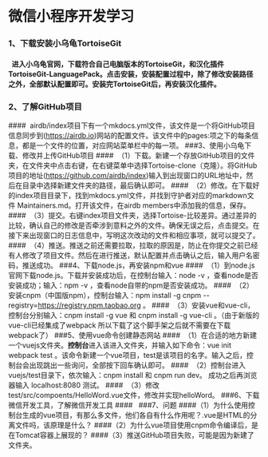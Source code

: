 # 微信小程序开发学习

### 1、下载安装小乌龟TortoiseGit

#### &nbsp;&nbsp;进入小乌龟官网，下载符合自己电脑版本的TortoiseGit，和汉化插件TortoiseGit-LanguagePack。点击安装，安装配置过程中，除了修改安装路径之外，全部默认配置即可。安装完TortoiseGit后，再安装汉化插件。
### 2、了解GitHub项目
####&nbsp;&nbsp;airdb/index项目下有一个mkdocs.yml文件，该文件是一个将GitHub项目信息同步到(https://airdb.io)网站的配置文件。该文件中的pages:项之下的每条信息，都是一个文件的位置，对应网站菜单栏中的每一项。
###3、使用小乌龟下载、修改并上传GitHub项目
####&nbsp;&nbsp;（1）下载。新建一个存放GitHub项目的文件夹，在文件夹中点击右键，在右键菜单中选择Tortoise-clone（克隆）。将GitHub项目的地址(https://github.com/airdb/index)输入到出现窗口的URL地址中，然后在目录中选择新建文件夹的路径，最后确认即可。
####&nbsp;&nbsp;（2）修改。在下载好的index项目目录下，找到mkdocs.yml文件，并找到守护者对应的markdown文件 Maintainers.md。打开该文件，在airdb members中添加我的信息，保存。
####&nbsp;&nbsp;（3）提交。右键index项目文件夹，选择Tortoise-比较差异。通过差异的比较，确认自己的修改是否牵涉到意料之外的文件。确保无误之后，点击提交。在接下来出现窗口的日志信息中，写明这次改动的文件和相应事项，就可以提交了。
####&nbsp;&nbsp;（4）推送。推送之前还需要拉取，拉取的原因是，防止在你提交之前已经有人修改了项目文件。然后在进行推送，默认配置并点击确认之后，输入用户名密码，推送成功。
###4、下载node.js，再安装npm和vue
####&nbsp;&nbsp;（1）到node.js官网下载node.js。下载并安装成功后，在控制台输入：node -v ，查看node是否安装成功；输入：npm -v ，查看node自带的npm是否安装成功。
####&nbsp;&nbsp;（2）安装cnpm（中国版npm），控制台输入：npm install -g cnpm --registry=https://registry.npm.taobao.org 。
####&nbsp;&nbsp;（3）安装vue和vue-cli，控制台分别输入：cnpm install -g vue 和 cnpm install -g vue-cli 。（由于新版的vue-cli已经集成了webpack 所以下载了这个脚手架之后就不需要在下载webpack了）
###5、使用vue命令创建静态网站
####&nbsp;&nbsp;（1）在合适的地方新建一个vuejs文件夹。**控制台**进入该进入文件夹，并输入如下命令：vue init webpack test 。该命令新建一个vue项目，test是该项目的名字。输入之后，控制台会出现跳出一些询问，全部按下回车确认即可。
####&nbsp;&nbsp;（2）控制台进入vuejs/test目录下，依次输入：cnpm install 和 cnpm run dev。 成功之后再浏览器输入 localhost:8080 测试。
####&nbsp;&nbsp;（3）修改test/src/compoents/HelloWord.vue文件，修改并实现helloWord。
###6、下载微信开发工具，了解微信开发工具
####&nbsp;&nbsp;
###7、问题
####（1）为什么使用控制台生成的vue项目，有那么多文件，他们各自有什么作用呢？.vue是HTML的分离文件吗，该原理是什么？
####（2）为什么vue项目使用cnpm命令编译后，是在Tomcat容器上展现的？
####（3）推送GitHub项目失败，可能是因为新建了文件夹。

